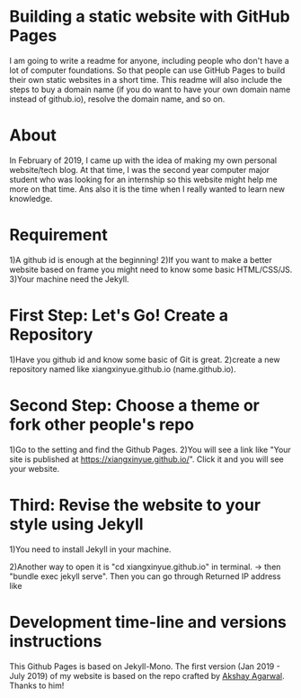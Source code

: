# Building a static website with GitHub Pages 
I am going to write a readme for anyone, including people who don't have a lot of computer foundations. So that people can use GitHub Pages to build their own static websites in a short time. This readme will also include the steps to buy a domain name (if you do want to have your own domain name instead of github.io), resolve the domain name, and so on.

# About
In February of 2019, I came up with the idea of ​​making my own personal website/tech blog. At that time, I was the second year computer major student who was looking for an internship so this website might help me more on that time. Ans also it is the time when I really wanted to learn new knowledge.

# Requirement
1)A github id is enough at the beginning! 
2)If you want to make a better website based on frame you might need to know some basic HTML/CSS/JS. 
3)Your machine need the Jekyll.

# First Step: Let's Go! Create a Repository
1)Have you github id and know some basic of Git is great.
2)create a new repository named like xiangxinyue.github.io (name.github.io).

# Second Step: Choose a theme or fork other people's repo
1)Go to the setting and find the Github Pages.
2)You will see a link like "Your site is published at https://xiangxinyue.github.io/". Click it and you will see your website.

# Third: Revise the website to your style using Jekyll

1)You need to install Jekyll in your machine.

2)Another way to open it is "cd xiangxinyue.github.io" in terminal. -> then "bundle exec jekyll serve". Then you can go through Returned IP address like 


# 

#

#

# 
# Development time-line and versions instructions
This Github Pages is based on Jekyll-Mono.
The first version (Jan 2019 - July 2019) of my website is based on the repo crafted by [Akshay Agarwal](https://github.com/AkshayAgarwal007). Thanks to him!



 











  
